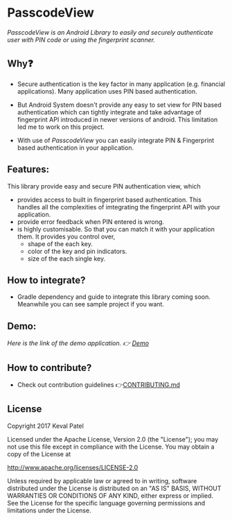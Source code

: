 # PasscodeView
###### PasscodeView is an Android Library to easily and securely authenticate user with PIN code or using the fingerprint scanner.

## Why❓
- Secure authentication is the key factor in many application (e.g. financial applications). Many application uses PIN based authentication. 
- But Android System doesn't provide any easy to set view for PIN based authentication which can tightly integrate and take advantage of fingerprint API introduced in newer versions of android. This limitation led me to work on this project.

- With use of *PasscodeView* you can easily integrate PIN & Fingerprint based authentication in your application. 

## Features:
This library provide easy and secure PIN authentication view, which
- provides access to built in fingerprint based authentication. This handles all the complexities of imtegrating the fingerprint API with your application.
- provide error feedback when PIN entered is wrong.
- is highly customisable. So that you can match it with your application them. It provides you control over,
  - shape of the each key.
  - color of the key and pin indicators.
  - size of the each single key.
  
## How to integrate?
- Gradle dependency and guide to integrate this library coming soon. Meanwhile you can see sample project if you want.

## Demo: 
*Here is the link of the demo application. 👉 [Demo](resource/sample.apk)*


## How to contribute?
* Check out contribution guidelines 👉[CONTRIBUTING.md](https://github.com/kevalpatel2106/PasscodeView/blob/master/CONTRIBUTING.md)

## License
Copyright 2017 Keval Patel

Licensed under the Apache License, Version 2.0 (the "License"); you may not use this file except in compliance with the License. You may obtain a copy of the License at

http://www.apache.org/licenses/LICENSE-2.0

Unless required by applicable law or agreed to in writing, software distributed under the License is distributed on an "AS IS" BASIS, WITHOUT WARRANTIES OR CONDITIONS OF ANY KIND, either express or implied. See the License for the specific language governing permissions and limitations under the License.

